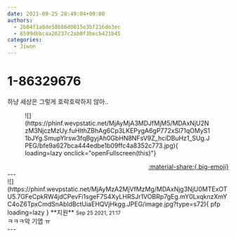 ```yaml
---
date: 2021-09-25 20:49:04+09:00
authors:
  - 2b04f1a8de58b86d0015e3bf216de3ec
  - 6599dbbcaa26237c2ab0f3becb421b45
categories:
  - Jiwon
---
```


# 1-86329676

<div class="post-container" markdown="1">
<div class="content-container md-sidebar__scrollwrap" markdown="1">

하냥 세상은 그렇게 호락호락하지 않아..
<figure markdown="1">
![](https://phinf.wevpstatic.net/MjAyMjA3MDJfMjM5/MDAxNjU2NzM3NjczMzUy.fuHIthZBhAg6Cp3LKEPygA6gP772xSl71qOMyS11bJYg.SmupYlrsw3fqBgyjAh0GbHN8NFsV9Z_hciDBuHz1_SUg.JPEG/bfe9a627bca444edbe1b09ffc4a8352c773.jpg){ loading=lazy onclick="openFullscreen(this)"}
</figure>


</div>
</div>

<div style="text-align: right;" markdown="1">
<a href="https://weverse.io/fromis9/fanpost/1-86329676" style="text-align: right;">:material-share:{.big-emoji}</a>
</div>
---

<div class="comments-container md-sidebar__scrollwrap" markdown="1">
<div class="comment" markdown="1">
<div class='id-container' markdown="1">
![](https://phinf.wevpstatic.net/MjAyMzA2MjVfMzMg/MDAxNjg3NjU0MTExOTU5.7GFeCpkRW4jdCPevFi1sgeF7S4XyLHRSJr1VOBRp7gEg.mY0LxqknzXmYC4oZ6TpxCmdSnAbldBctUiaEHQVjHkgg.JPEG/image.jpg?type=s72){ pfp loading=lazy }
**<span class="artist">지원</span>** <small>Sep 25 2021, 21:17</small><br>
</div>
<div class='comment-body' markdown="1">
ㅋㅋㅋ악 기엽 ㅠ
</div>
</div>
</div>
---
